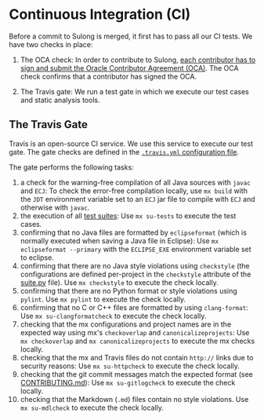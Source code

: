 # Continuous Integration (CI)

Before a commit to Sulong is merged, it first has to pass all our CI tests.
We have two checks in place:

1. The OCA check: In order to contribute to Sulong, [each contributor has
to sign and submit the Oracle Contributor Agreement (OCA)](CONTRIBUTING.md).
The OCA check confirms that a contributor has signed the OCA.

2. The Travis gate: We run a test gate in which we execute our test cases
and static analysis tools.

## The Travis Gate

Travis is an open-source CI service. We use this service to execute our
test gate. The gate checks are defined in the
[`.travis.yml` configuration file](/.travis.yml).

The gate performs the following tasks:

1. a check for the warning-free compilation of all Java sources with
   `javac` and `ECJ`: To check the error-free compilation locally, use
   `mx build` with the `JDT` environment variable set to an `ECJ` jar
   file to compile with `ECJ` and otherwise with `javac`.
2. the execution of all [test suites](docs/TESTS.md): Use `mx su-tests` to
   execute the test cases.
3. confirming that no Java files are formatted by `eclipseformat`
   (which is normally executed when saving a Java file in Eclipse):
   Use `mx eclipseformat --primary` with the `ECLIPSE_EXE` environment
   variable set to eclipse.
4. confirming that there are no Java style violations using `checkstyle`
   (the configurations are defined per-project in the `checkstyle` attribute
   of the [suite.py](/mx.sulong/suite.py) file). Use `mx checkstyle` to
   execute the check locally.
5. confirming that there are no Python format or style violations using
   `pylint`. Use `mx pylint` to execute the check locally.
6. confirming that no C or C++ files are formatted by using `clang-format`:
   Use `mx su-clangformatcheck` to execute the check locally.
7. checking that the mx configurations and project names are in the expected way
   using mx's `checkoverlap` and `canonicalizeprojects`: Use `mx checkoverlap`
   and `mx canonicalizeprojects` to execute the mx checks locally.
8. checking that the mx and Travis files do not contain `http://` links
   due to security reasons: Use `mx su-httpcheck` to execute the check locally.
9. checking that the git commit messages match the expected format (see
   [CONTRIBUTING.md](docs/CONTRIBUTING.md)): Use `mx su-gitlogcheck`
   to execute the check locally.
10. checking that the Markdown (`.md`) files contain no style violations.
   Use `mx su-mdlcheck` to execute the check locally.

